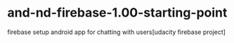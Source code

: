 # and-nd-firebase-1.00-starting-point
firebase setup  android app for chatting with users[udacity firebase project]
